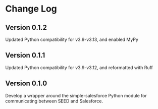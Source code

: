 # Change Log

## Version 0.1.2

Updated Python compatibility for v3.9-v3.13, and enabled MyPy

## Version 0.1.1

Updated Python compatibility for v3.9-v3.12, and reformatted with Ruff

## Version 0.1.0

Develop a wrapper around the simple-salesforce Python module for
communicating between SEED and Salesforce.
